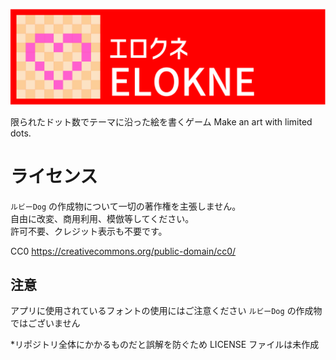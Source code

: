 ![Header](https://github.com/rubydog-jp/elokne/blob/main/docs/assets/images/elokne-header.png?raw=true)

限られたドット数でテーマに沿った絵を書くゲーム
Make an art with limited dots.

# ライセンス

`ルビーDog` の作成物について一切の著作権を主張しません。  
自由に改変、商用利用、模倣等してください。  
許可不要、クレジット表示も不要です。

CC0
https://creativecommons.org/public-domain/cc0/

## 注意

アプリに使用されているフォントの使用にはご注意ください
`ルビーDog` の作成物ではございません

\*リポジトリ全体にかかるものだと誤解を防ぐため LICENSE ファイルは未作成
